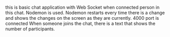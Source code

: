 this is basic chat application with Web Socket
when connected person in this chat.
Nodemon is used. Nodemon restarts every time there is a change and shows the changes on the screen as they are currently. 
4000 port is connected
When someone joins the chat, there is a text that shows the number of participants.
 
